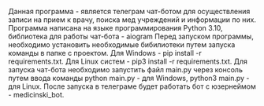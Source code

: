 Данная программа - является телеграм чат-ботом для осуществления записи на прием к врачу, поиска мед учреждений и информации по них.
Программа написана на языке программирования Python 3.10, библиотека для работы чат-бота - aiogram
Перед запуском программы, необходимо установить необходимые бибилиотеки путем запуска команды в папке с проектом. Для Windows - pip install -r requirements.txt. Для Linux систем - pip3 install -r requirements.txt.
Для запуска чат-бота необходимо запустить файл main.py через консоль путем ввода команды python main.py - для Windows, python3 main.py - для Linux.
После запуска в телеграме будет работать бот с юзернеймом - medicinski_bot.
